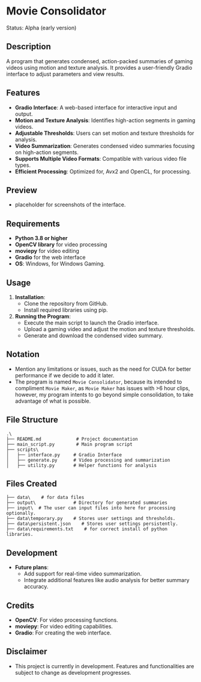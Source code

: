 # Movie Consolidator
Status: Alpha (early version)

## Description
A program that generates condensed, action-packed summaries of gaming videos using motion and texture analysis. It provides a user-friendly Gradio interface to adjust parameters and view results.

## Features
- **Gradio Interface**: A web-based interface for interactive input and output.
- **Motion and Texture Analysis**: Identifies high-action segments in gaming videos.
- **Adjustable Thresholds**: Users can set motion and texture thresholds for analysis.
- **Video Summarization**: Generates condensed video summaries focusing on high-action segments.
- **Supports Multiple Video Formats**: Compatible with various video file types.
- **Efficient Processing**: Optimized for, Avx2 and OpenCL, for processing.

## Preview
- placeholder for screenshots of the interface.

## Requirements
- **Python 3.8 or higher**
- **OpenCV library** for video processing
- **moviepy** for video editing
- **Gradio** for the web interface
- **OS**: Windows, for Windows Gaming. 

## Usage
1. **Installation**:
   - Clone the repository from GitHub.
   - Install required libraries using pip.
2. **Running the Program**:
   - Execute the main script to launch the Gradio interface.
   - Upload a gaming video and adjust the motion and texture thresholds.
   - Generate and download the condensed video summary.

## Notation
- Mention any limitations or issues, such as the need for CUDA for better performance if we decide to add it later.
- The program is named `Movie Consolidator`, because its intended to compliment `Movie Maker`, as `Movie Maker` has issues with >6 hour clips, however, my program intents to go beyond simple consolidation, to take advantage of what is possible.

## File Structure
```
.\
├── README.md             # Project documentation
├── main_script.py        # Main program script
├── scripts\
│   ├── interface.py     # Gradio Interface
│   ├── generate.py      # Video processing and summarization
│   ├── utility.py       # Helper functions for analysis

```

## Files Created
```
├── data\    # for data files
├── output\              # Directory for generated summaries
├── input\  # The user can input files into here for processing optionally.
├── data\temporary.py    # Stores user settings and thresholds.
├── data\persistent.json    # Stores user settings persistently.
├── data\requirements.txt    # for correct install of python libraries.
```

## Development
- **Future plans**:
  - Add support for real-time video summarization.
  - Integrate additional features like audio analysis for better summary accuracy.

## Credits
- **OpenCV**: For video processing functions.
- **moviepy**: For video editing capabilities.
- **Gradio**: For creating the web interface.

## Disclaimer
- This project is currently in development. Features and functionalities are subject to change as development progresses.
